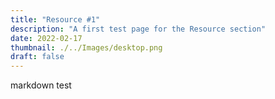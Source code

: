 ```yaml
---
title: "Resource #1"
description: "A first test page for the Resource section"
date: 2022-02-17
thumbnail: ./../Images/desktop.png
draft: false
---
```


markdown test
